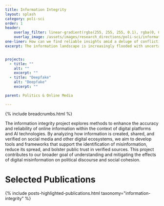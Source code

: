 ```yaml
---
title: Information Integrity
layout: splash
category: poli-sci
order: 1
header:
    overlay_filter: linear-gradient(rgba(255, 255, 255, 0.1), rgba(0, 0, 0, 0.5))
    overlay_image: /assets/images/research_directions/poli-sci/information-integrity.webp
one-liner: How can we find reliable insights amid a deluge of conflicting information?
excerpt: The information landscape is increasingly flooded with uncertain and conflicting information. We aim to create understanding and tools that will empower all of us in navigating this landscape and finding the trustworthy insights every person wants.


projects:
  - title: ""
    alt: ""
    excerpt: ""
  - title: "Deepfake"
    alt: "Deepfake"
    excerpt: ""

parent: Politics & Online Media

---
```


{% include breadcrumbs.html %}

The information integrity project explores methods to enhance the accuracy and reliability of online information within the context of digital platforms and AI technologies. By analyzing how information is created, shared, and verified on social media and other digital ecosystems, we aim to develop tools and frameworks that support the identification of misinformation, reduce its spread, and bolster public trust in verified sources. This project contributes to our broader goal of understanding and mitigating the effects of digital misinformation on political discourse and social cohesion.

# Selected Publications
{% include posts-highlighted-publications.html taxonomy="information-integrity" %}


<!-- # Deepfake Project
Our survey experiment on the effects of deepfakes. -->


<!-- # Funding -->